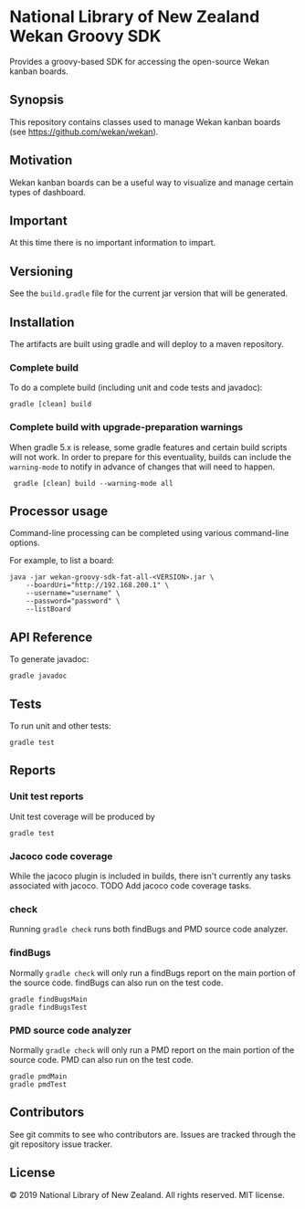 # National Library of New Zealand Wekan Groovy SDK

Provides a groovy-based SDK for accessing the open-source Wekan kanban boards.

## Synopsis

This repository contains classes used to manage Wekan kanban boards (see https://github.com/wekan/wekan).

## Motivation

Wekan kanban boards can be a useful way to visualize and manage certain types of dashboard.

## Important

At this time there is no important information to impart.

## Versioning

See the `build.gradle` file for the current jar version that will be generated.

## Installation

The artifacts are built using gradle and will deploy to a maven repository.

### Complete build
To do a complete build (including unit and code tests and javadoc):
```
gradle [clean] build
```

### Complete build with upgrade-preparation warnings
When gradle 5.x is release, some gradle features and certain build scripts will not work. In order to prepare for
this eventuality, builds can include the `warning-mode` to notify in advance of changes that will need to happen.
```
 gradle [clean] build --warning-mode all
```

## Processor usage

Command-line processing can be completed using various command-line options.

For example, to list a board:
```
java -jar wekan-groovy-sdk-fat-all-<VERSION>.jar \
    --boardUri="http://192.168.200.1" \
    --username="username" \
    --password="password" \
    --listBoard
```

## API Reference

To generate javadoc:
```
gradle javadoc
```

## Tests

To run unit and other tests:
```
gradle test
```

## Reports

### Unit test reports
Unit test coverage will be produced by
```
gradle test
```

### Jacoco code coverage
While the jacoco plugin is included in builds, there isn't currently any tasks associated with jacoco.
TODO Add jacoco code coverage tasks.

### check
Running `gradle check` runs both findBugs and PMD source code analyzer.

### findBugs
Normally `gradle check` will only run a findBugs report on the main portion of the source code. findBugs can also run on the test code.
```
gradle findBugsMain
gradle findBugsTest
```

### PMD source code analyzer
Normally `gradle check` will only run a PMD report on the main portion of the source code. PMD can also run on the test code.
```
gradle pmdMain
gradle pmdTest
```

## Contributors

See git commits to see who contributors are. Issues are tracked through the git repository issue tracker.

## License

&copy; 2019 National Library of New Zealand. All rights reserved. MIT license.
